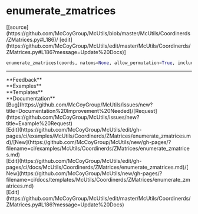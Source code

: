 # <a id="McUtils.Coordinerds.ZMatrices.enumerate_zmatrices">enumerate_zmatrices</a>
<div class="docs-source-link" markdown="1">
[[source](https://github.com/McCoyGroup/McUtils/blob/master/McUtils/Coordinerds/ZMatrices.py#L186)/
[edit](https://github.com/McCoyGroup/McUtils/edit/master/McUtils/Coordinerds/ZMatrices.py#L186?message=Update%20Docs)]
</div>

```python
enumerate_zmatrices(coords, natoms=None, allow_permutation=True, include_origins=False, canonicalize=True, deduplicate=True, preorder_atoms=True, allow_completions=False): 
```













---


<div markdown="1" class="text-secondary">
<div class="container">
  <div class="row">
   <div class="col" markdown="1">
**Feedback**   
</div>
   <div class="col" markdown="1">
**Examples**   
</div>
   <div class="col" markdown="1">
**Templates**   
</div>
   <div class="col" markdown="1">
**Documentation**   
</div>
   <div class="col" markdown="1">
   
</div>
   <div class="col" markdown="1">
   
</div>
   <div class="col" markdown="1">
   
</div>
</div>
  <div class="row">
   <div class="col" markdown="1">
[Bug](https://github.com/McCoyGroup/McUtils/issues/new?title=Documentation%20Improvement%20Needed)/[Request](https://github.com/McCoyGroup/McUtils/issues/new?title=Example%20Request)   
</div>
   <div class="col" markdown="1">
[Edit](https://github.com/McCoyGroup/McUtils/edit/gh-pages/ci/examples/McUtils/Coordinerds/ZMatrices/enumerate_zmatrices.md)/[New](https://github.com/McCoyGroup/McUtils/new/gh-pages/?filename=ci/examples/McUtils/Coordinerds/ZMatrices/enumerate_zmatrices.md)   
</div>
   <div class="col" markdown="1">
[Edit](https://github.com/McCoyGroup/McUtils/edit/gh-pages/ci/docs/McUtils/Coordinerds/ZMatrices/enumerate_zmatrices.md)/[New](https://github.com/McCoyGroup/McUtils/new/gh-pages/?filename=ci/docs/templates/McUtils/Coordinerds/ZMatrices/enumerate_zmatrices.md)   
</div>
   <div class="col" markdown="1">
[Edit](https://github.com/McCoyGroup/McUtils/edit/master/McUtils/Coordinerds/ZMatrices.py#L186?message=Update%20Docs)   
</div>
   <div class="col" markdown="1">
   
</div>
   <div class="col" markdown="1">
   
</div>
   <div class="col" markdown="1">
   
</div>
</div>
</div>
</div>